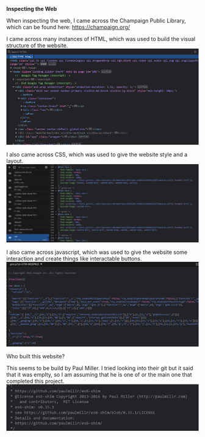 **Inspecting the Web**

When inspecting the web, I came across the Champaign Public Library, which can be found here: https://champaign.org/ 

I came across many instances of HTML, which was used to build the visual structure of the website. 
![HTML](images/html.png)


I also came across CSS, which was used to give the website style and a layout. 
![CSS](images/css.png)

I also came across javascript, which was used to give the website some interaction and create things like interactable buttons. 
![JAVASCRIPT](images/javascript.png)

Who built this website? 

This seems to be build by Paul Miller. I tried looking into their git but it said that it was emplty, so I am assuming that he is one of or the main one that completed this project. 
![GIT](images/paul-miller.png)
